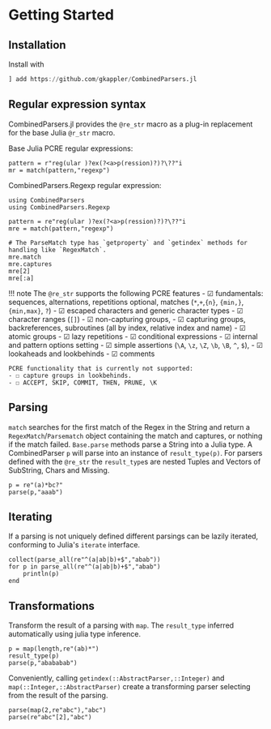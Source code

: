 # Getting Started

## Installation
Install with
```julia
] add https://github.com/gkappler/CombinedParsers.jl
```

## Regular expression syntax
CombinedParsers.jl provides the `@re_str` macro as a plug-in replacement for the base Julia `@r_str` macro.

Base Julia PCRE regular expressions:
```@repl
pattern = r"reg(ular )?ex(?<a>p(ression)?)?\??"i
mr = match(pattern,"regexp")
```

CombinedParsers.Regexp regular expression:
```@setup session
using CombinedParsers
using CombinedParsers.Regexp
```

```@repl session
pattern = re"reg(ular )?ex(?<a>p(ression)?)?\??"i
mre = match(pattern,"regexp")

# The ParseMatch type has `getproperty` and `getindex` methods for handling like `RegexMatch`.
mre.match
mre.captures
mre[2]
mre[:a]
```

!!! note 
    The `@re_str` supports the following PCRE features
    - ☑ fundamentals: sequences, alternations, repetitions optional, matches (`*`,`+`,`{n}`, `{min,}`, `{min,max}`, `?`)
    - ☑ escaped characters and generic character types
    - ☑ character ranges (`[]`)
    - ☑ non-capturing groups,
    - ☑ capturing groups, backreferences, subroutines (all by index, relative index and name)
    - ☑ atomic groups
    - ☑ lazy repetitions
    - ☑ conditional expressions
    - ☑ internal and pattern options setting
    - ☑ simple assertions (`\A`, `\z`, `\Z`, `\b`, `\B`, `^`, `$`), 
    - ☑ lookaheads and lookbehinds
    - ☑ comments
    
    PCRE functionality that is currently not supported:
    - ☐ capture groups in lookbehinds.
    - ☐ ACCEPT, SKIP, COMMIT, THEN, PRUNE, \K


## Parsing 

`match` searches for the first match of the Regex in the String and return a `RegexMatch`/`Parsematch` object containing the match and captures, or nothing if the match failed.
`Base.parse` methods parse a String into a Julia type.
A CombinedParser `p` will parse into an instance of `result_type(p)`.
For parsers defined with the `@re_str` the `result_type`s are nested Tuples and Vectors of SubString, Chars and Missing.


```@repl session
p = re"(a)*bc?"
parse(p,"aaab")
```


## Iterating
If a parsing is not uniquely defined different parsings can be lazily iterated, conforming to Julia's `iterate` interface.
```@repl session
collect(parse_all(re"^(a|ab|b)+$","abab"))
for p in parse_all(re"^(a|ab|b)+$","abab")
	println(p)
end
```



## Transformations
Transform the result of a parsing with `map`.
The `result_type` inferred automatically using julia type inference.

```@repl session
p = map(length,re"(ab)*")
result_type(p)
parse(p,"abababab")
```

<!-- A supertype `T >: result_type(map(f,p))` can be set as `result_type` with `map(f, T, p)`. -->

Conveniently, calling `getindex(::AbstractParser,::Integer)` and `map(::Integer,::AbstractParser)` create a transforming parser selecting from the result of the parsing.
```@repl session
parse(map(2,re"abc"),"abc")
parse(re"abc"[2],"abc")
```
